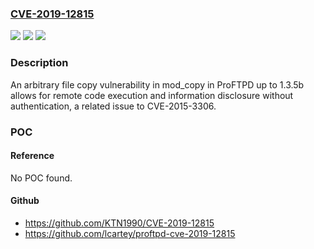 ### [CVE-2019-12815](https://cve.mitre.org/cgi-bin/cvename.cgi?name=CVE-2019-12815)
![](https://img.shields.io/static/v1?label=Product&message=n%2Fa&color=blue)
![](https://img.shields.io/static/v1?label=Version&message=n%2Fa&color=blue)
![](https://img.shields.io/static/v1?label=Vulnerability&message=n%2Fa&color=brighgreen)

### Description

An arbitrary file copy vulnerability in mod_copy in ProFTPD up to 1.3.5b allows for remote code execution and information disclosure without authentication, a related issue to CVE-2015-3306.

### POC

#### Reference
No POC found.

#### Github
- https://github.com/KTN1990/CVE-2019-12815
- https://github.com/lcartey/proftpd-cve-2019-12815

